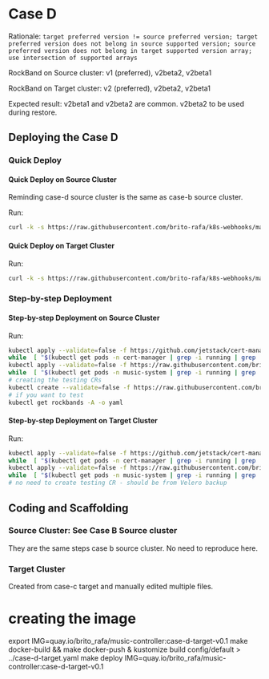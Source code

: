 # Case D

Rationale: `target preferred version != source preferred version; target preferred version does not belong in source supported version; source preferred version does not belong in target supported version array; use intersection of supported arrays`

RockBand on Source cluster: v1 (preferred), v2beta2, v2beta1

RockBand on Target cluster: v2 (preferred), v2beta2, v2beta1

Expected result: v2beta1 and v2beta2 are common. v2beta2 to be used during restore.


## Deploying the Case D

### Quick Deploy

#### Quick Deploy on Source Cluster

Reminding case-d source cluster is the same as case-b source cluster.

Run:

```bash
curl -k -s https://raw.githubusercontent.com/brito-rafa/k8s-webhooks/master/examples-for-projectvelero/case-d/source-cluster.sh | bash
```

#### Quick Deploy on Target Cluster

Run:

```bash
curl -k -s https://raw.githubusercontent.com/brito-rafa/k8s-webhooks/master/examples-for-projectvelero/case-d/target-cluster.sh | bash
```

### Step-by-step Deployment

#### Step-by-step Deployment on Source Cluster

Run:

```bash
kubectl apply --validate=false -f https://github.com/jetstack/cert-manager/releases/download/v1.0.3/cert-manager.yaml
while  [ "$(kubectl get pods -n cert-manager | grep -i running | grep '1/1' |  wc -l | awk '{print $1}')" != "3" ]; do echo "INFO: Waiting cert-manager..." && kubectl get pods -n cert-manager && sleep 10 ; done
kubectl apply --validate=false -f https://raw.githubusercontent.com/brito-rafa/k8s-webhooks/master/examples-for-projectvelero/case-b/source/case-b-source-manually-added-mustations.yaml
while  [ "$(kubectl get pods -n music-system | grep -i running | grep '2/2' |  wc -l | awk '{print $1}')" != "1" ]; do echo "INFO: Waiting music-system...  Break if it is taking too long..." && kubectl get pods -n music-system && sleep 10 ; done
# creating the testing CRs
kubectl create --validate=false -f https://raw.githubusercontent.com/brito-rafa/k8s-webhooks/master/examples-for-projectvelero/case-a/source/music/config/samples/music_v1_rockband.yaml
# if you want to test
kubectl get rockbands -A -o yaml
```


#### Step-by-step Deployment on Target Cluster

Run:

```bash
kubectl apply --validate=false -f https://github.com/jetstack/cert-manager/releases/download/v1.0.3/cert-manager.yaml
while  [ "$(kubectl get pods -n cert-manager | grep -i running | grep '1/1' |  wc -l | awk '{print $1}')" != "3" ]; do echo "INFO: Waiting cert-manager..." && kubectl get pods -n cert-manager && sleep 10 ; done
kubectl apply --validate=false -f https://raw.githubusercontent.com/brito-rafa/k8s-webhooks/master/examples-for-projectvelero/case-c/target/case-d-target-manually-added-mustations.yaml
while  [ "$(kubectl get pods -n music-system | grep -i running | grep '2/2' |  wc -l | awk '{print $1}')" != "1" ]; do echo "INFO: Waiting music-system...  Break if it is taking too long..." && kubectl get pods -n music-system && sleep 10 ; done
# no need to create testing CR - should be from Velero backup
```

## Coding and Scaffolding

### Source Cluster: See Case B Source cluster

They are the same steps case b source cluster. No need to reproduce here. 

### Target Cluster

Created from case-c target and manually edited multiple files.

# creating the image
export IMG=quay.io/brito_rafa/music-controller:case-d-target-v0.1
make docker-build && make docker-push & kustomize build config/default > ../case-d-target.yaml
make deploy IMG=quay.io/brito_rafa/music-controller:case-d-target-v0.1
```
